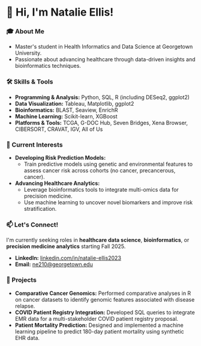 # 👋 Hi, I'm Natalie Ellis!  

### 🎓 About Me  
- Master's student in Health Informatics and Data Science at Georgetown University.  
- Passionate about advancing healthcare through data-driven insights and bioinformatics techniques.  

### 🛠️ Skills & Tools  
- **Programming & Analysis:** Python, SQL, R (including DESeq2, ggplot2)  
- **Data Visualization:** Tableau, Matplotlib, ggplot2  
- **Bioinformatics:** BLAST, Seaview, EnrichR
- **Machine Learning:** Scikit-learn, XGBoost  
- **Platforms & Tools:** TCGA, G-DOC Hub, Seven Bridges, Xena Browser, CIBERSORT, CRAVAT, IGV, All of Us  

### 🌟 Current Interests  
- **Developing Risk Prediction Models:**  
  - Train predictive models using genetic and environmental features to assess cancer risk across cohorts (no cancer, precancerous, cancer).  
- **Advancing Healthcare Analytics:**  
  - Leverage bioinformatics tools to integrate multi-omics data for precision medicine.  
  - Use machine learning to uncover novel biomarkers and improve risk stratification.  

### 📫 Let's Connect!  

I'm currently seeking roles in **healthcare data science**, **bioinformatics**, or **precision medicine analytics** starting Fall 2025.  

- **LinkedIn:** [linkedin.com/in/natalie-ellis2023](https://linkedin.com/in/natalie-ellis2023)  
- **Email:** ne210@georgetown.edu 

### 🌱 Projects  
- **Comparative Cancer Genomics:** Performed comparative analyses in R on cancer datasets to identify genomic features associated with disease relapse.  
- **COVID Patient Registry Integration:** Developed SQL queries to integrate EMR data for a multi-stakeholder COVID patient registry proposal.  
- **Patient Mortality Prediction:** Designed and implemented a machine learning pipeline to predict 180-day patient mortality using synthetic EHR data.  
 


